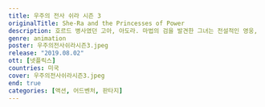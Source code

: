```yaml
---
title: 우주의 전사 쉬라 시즌 3
originalTitle: She-Ra and the Princesses of Power
description: 호르드 병사였던 고아, 아도라. 마법의 검을 발견한 그녀는 전설적인 영웅, 쉬라로 거듭난다. 이제 에더리아를 지키기 위해, 그녀는 독립군이 되어 악당 호르드에 맞선다.
genre: animation
poster: 우주의전사쉬라시즌3.jpeg
release: "2019.08.02"
ott: [넷플릭스]
countries: 미국
cover: 우주의전사쉬라시즌3.jpeg
end: true
categories: [액션, 어드벤처, 판타지]
---
```

